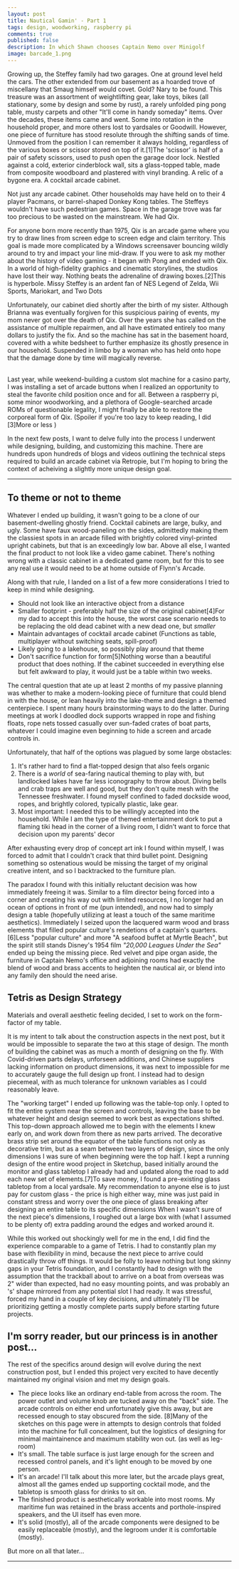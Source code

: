 ```yaml
---
layout: post
title: Nautical Gamin' - Part 1
tags: design, woodworking, raspberry pi
comments: true
published: false
description: In which Shawn chooses Captain Nemo over Minigolf
image: barcade_1.png
---
```


Growing up, the Steffey family had two garages.  One at ground level held the cars.  The other extended from our basement as a hoarded trove of miscellany that Smaug himself would covet.  Gold?  Nary to be found. This treasure was an assortment of weightlifting gear, lake toys, bikes (all stationary, some by design and some by rust), a rarely unfolded ping pong table, musty carpets and other "It'll come in handy someday" items.  Over the decades, these items came and went.  Some into rotation in the household proper, and more others lost to yardsales or Goodwill.  However, one piece of furniture has stood resolute through the shifting sands of time.  Unmoved from the position I can remember it always holding, regardless of the various boxes or scissor stored on top of it.<span class="ref"><span class="refnum">[1]</span><span class="refbody">The 'scissor' is half of a pair of safety scissors, used to push open the garage door lock.</span>  Nestled against a cold, exterior cinderblock wall, sits a glass-topped table, made from composite woodboard and plastered with vinyl branding. 
A relic of a bygone era. A cocktail arcade cabinet.

Not just any arcade cabinet.  Other households may have held on to their 4 player Pacmans, or barrel-shaped Donkey Kong tables.  The Steffeys wouldn't have such pedestrian games.  Space in the garage trove was far too precious to be wasted on the mainstream. We had Qix.

For anyone born more recently than 1975, Qix is an arcade game where you try to draw lines from screen edge to screen edge and claim territory.  This goal is made more complicated by a Windows screensaver bouncing wildly around to try and impact your line mid-draw.  If you were to ask my mother about the history of video gaming - it began with Pong and ended with Qix.
In a world of high-fidelity graphics and cinematic storylines, the studios have lost their way.
Nothing beats the adrenaline of drawing boxes.<span class="ref"><span class="refnum">[2]</span><span class="refbody">This is hyperbole. Missy Steffey is an ardent fan of NES Legend of Zelda, Wii Sports, Mariokart, and Two Dots</span>

Unfortunately, our cabinet died shortly after the birth of my sister.  Although Brianna was eventually forgiven for this suspicious pairing of events, my mom never got over the death of Qix.  Over the years she has called on the assistance of multiple repairmen, and all have estimated entirely too many dollars to justify the fix.  And so the machine has sat in the basement hoard, covered with a white bedsheet to further emphasize its ghostly presence in our household. Suspended in limbo by a woman who has held onto hope that the damage done by time will magically reverse.

<br/>
Last year, while weekend-building a custom slot machine for a casino party, I was installing a set of arcade buttons when I realized an opportunity to steal the favorite child position once and for all.  Between a raspberry pi, some minor woodworking, and a plethora of Google-searched arcade ROMs of questionable legality, I might finally be able to restore the corporeal form of Qix. (Spoiler if you're too lazy to keep reading, I did <span class="ref"><span class="refnum">[3]</span><span class="refbody">More or less</span> )

In the next few posts, I want to delve fully into the process I underwent while designing, building, and customizing this machine.  There are hundreds upon hundreds of blogs and videos outlining the technical steps required to build an arcade cabinet via Retropie, but I'm hoping to bring the context of acheiving a slightly more unique design goal.

<hr/>

## To theme or not to theme

Whatever I ended up building, it wasn't going to be a clone of our basement-dwelling ghostly friend.  Cocktail cabinets are large, bulky, and ugly.  Some have faux wood-paneling on the sides, admittedly making them the classiest spots in an arcade filled with brightly colored vinyl-printed upright cabinets, but that is an exceedingly low bar.  Above all else, I wanted the final product to not look like a video game cabinet.  There's nothing wrong with a classic cabinet in a dedicated game room, but for this to see any real use it would need to be at home outside of Flynn's Arcade.

Along with that rule, I landed on a list of a few more considerations I tried to keep in mind while designing.

 - Should not look like an interactive object from a distance
 - Smaller footprint - preferably half the size of the original cabinet<span class="ref"><span class="refnum">[4]</span><span class="refbody">For my dad to accept this into the house, the worst case scenario needs to be replacing the old dead cabinet with a new dead one, but _smaller_</span>
 - Maintain advantages of cocktail arcade cabinet (Functions as table, multiplayer without switching seats, spill-proof)
 - Likely going to a lakehouse, so possibly play around that theme
 - Don't sacrifice function for form<span class="ref"><span class="refnum">[5]</span><span class="refbody">Nothing worse than a beautiful product that does nothing. If the cabinet succeeded in everything else but felt awkward to play, it would just be a table within two weeks.</span>

The central question that ate up at least 2 months of my passive planning was whether to make a modern-looking piece of furniture that could blend in with the house, or lean heavily into the lake-theme and design a themed centerpiece.  I spent many hours brainstorming ways to do the latter.  During meetings at work I doodled dock supports wrapped in rope and fishing floats, rope nets tossed casually over sun-faded crates of boat parts, whatever I could imagine even beginning to hide a screen and arcade controls in.

Unfortunately, that half of the options was plagued by some large obstacles: 

   1. It's rather hard to find a flat-topped design that also feels organic
   2. There is a _world_ of sea-faring nautical theming to play with, but landlocked lakes have far less iconography to throw about.  Diving bells and crab traps are well and good, but they don't quite mesh with the Tennessee freshwater. I found myself confined to faded dockside wood, ropes, and brightly colored, typically plastic, lake gear.
   3. Most important: I needed this to be willingly accepted into the household.  While I am the type of themed entertainment dork to put a flaming tiki head in the corner of a living room, I didn't want to force that decision upon my parents' decor

After exhausting every drop of concept art ink I found within myself, I was forced to admit that I couldn't crack that third bullet point.  Designing something so ostenatious would be missing the target of my original creative intent, and so I backtracked to the furniture plan.

The paradox I found with this initially reluctant decision was how immediately freeing it was.  Similar to a film director being forced into a corner and creating his way out with limited resources, I no longer had an ocean of options in front of me (pun intended), and now had to simply design a table (hopefully utilizing at least a touch of the same maritime aesthetics). Immediately I seized upon the lacquered warm wood and brass elements that filled popular culture's rendetions of a captain's quarters.<span class="ref"><span class="refnum">[6]</span><span class="refbody">Less "popular culture" and more "A seafood buffet at Myrtle Beach", but the spirit still stands</span>  Disney's 1954 film _"20,000 Leagues Under the Sea"_ ended up being the missing piece.  Red velvet and pipe organ aside, the furniture in Captain Nemo's office and adjoining rooms had exactly the blend of wood and brass accents to heighten the nautical air, or blend into any family den should the need arise.

## Tetris as Design Strategy

Materials and overall aesthetic feeling decided, I set to work on the form-factor of my table.

It is my intent to talk about the construction aspects in the next post, but it would be impossible to separate the two at this stage of design.  The month of building the cabinet was as much a month of designing on the fly.  With Covid-driven parts delays, unforseen additions, and Chinese suppliers lacking information on product dimensions, it was next to impossible for me to accurately gauge the full design up front.  I instead had to design piecemeal, with as much tolerance for unknown variables as I could reasonably leave.

The "working target" I ended up following was the table-top only. I opted to fit the entire system near the screen and controls, leaving the base to be whatever height and design seemed to work best as expectations shifted.  This top-down approach allowed me to begin with the elements I knew early on, and work down from there as new parts arrived.  The decorative brass strip set around the equator of the table functions not only as decorative trim, but as a seam between two layers of design, since the only dimensions I was sure of when beginning were the top half.  I kept a running design of the entire wood project in Sketchup, based initially around the monitor and glass tabletop I already had and updated along the road to add each new set of elements.<span class="ref"><span class="refnum">[7]</span><span class="refbody">To save money, I found a pre-existing glass tabletop from a local yardsale. My recommendation to anyone else is to just pay for custom glass - the price is high either way, mine was just paid in constant stress and worry over the one piece of glass breaking after designing an entire table to its specific dimensions</span>  When I wasn't sure of the next piece's dimensions, I roughed out a large box with (what I assumed to be plenty of) extra padding around the edges and worked around it. 

While this worked out shockingly well for me in the end, I did find the experience comparable to a game of Tetris.  I had to constantly plan my base with flexibility in mind, because the next piece to arrive could drastically throw off things.  It would be folly to leave nothing but long skinny gaps in your Tetris foundation, and I constantly had to design with the assumption that the trackball about to arrive on a boat from overseas was 2" wider than expected, had no easy mounting points, and was probably an 's' shape mirrored from any potential slot I had ready.  It was stressful, forced my hand in a couple of key decisions, and ultimately I'll be prioritizing getting a mostly complete parts supply before starting future projects.

## I'm sorry reader, but our princess is in another post...

The rest of the specifics around design will evolve during the next construction post, but I ended this project very excited to have decently maintained my original vision and met my design goals.

- The piece looks like an ordinary end-table from across the room. The power outlet and volume knob are tucked away on the "back" side. The arcade controls on either end unfortunately give this away, but are recessed enough to stay obscured from the side. <span class="ref"><span class="refnum">[8]</span><span class="refbody">Many of the sketches on this page were in attempts to design controls that folded into the machine for full concealment, but the logistics of designing for minimal maintainence and maximum stability won out. (as well as leg-room)</span>
- It's small. The table surface is just large enough for the screen and recessed control panels, and it's light enough to be moved by one person.
- It's an arcade! I'll talk about this more later, but the arcade plays great, almost all the games ended up supporting cocktail mode, and the tabletop is smooth glass for drinks to sit on.
- The finished product is aesthetically workable into most rooms.  My maritime fun was retained in the brass accents and porthole-inspired speakers, and the UI itself has even more.
- It's solid (mostly), all of the arcade components were designed to be easily replaceable (mostly), and the legroom under it is comfortable (mostly).

But more on all that later...

<hr/>


<!--Enjoyed this?  Great!  I have 2 more parts for you to read: <br/>
[>> Read about the rest of the design and construction process here with Part 2](){:target="_blank"}!<br/>
[>> Or the programming and emulator process in Part 3](){:target="_blank"}<br/>-->

